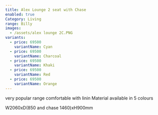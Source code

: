 ```yaml
---
title: Alex Lounge 2 seat with Chase
enabled: true
Category: Living
range: Billy
images:
  - /assets/alex lounge 2C.PNG
variants:
  - price: 69500
    variantName: Cyan
  - price: 69500
    variantName: Charcoal
  - price: 69500
    variantName: Khaki
  - price: 69500
    variantName: Red
  - price: 69500
    variantName: Orange
---
```


very popular range comfortable with linin Material available in 5 colours

W2060xD(850 and chase 1460)xH900mm
